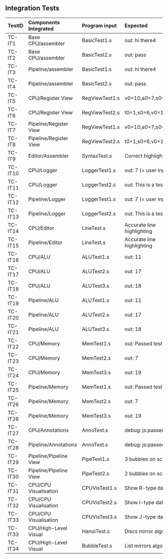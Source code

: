 ## Integration Tests ##

| TestID  | Components Integrated  | Program input  | Expected                   | Actual                     | Passed (Y/N) | Date passed |
|:--------|:-----------------------|:---------------|:---------------------------|:---------------------------|:-------------|:------------|
| TC-IT1  | Base CPU/assembler     | BasicTest1.s   | out: hi there4             | out: hi there4             | Y            | 14/03/16    |
| TC-IT2  | Base CPU/assembler     | BasicTest2.s   | out: pass                  | out: pass                  | Y            | 14/03/16    |
| TC-IT3  | Pipeline/assembler     | BasicTest1.s   | out: hi there4             | out: hi there4             | Y            | 14/03/16    |
| TC-IT4  | Pipeline/assembler     | BasicTest2.s   | out: pass                  | out: pass                  | Y            | 14/03/16    |
| TC-IT5  | CPU/Register View      | RegViewTest1.s | v0=10,a0=7,s0=9,t4=1       | v0=10,a0=7,s0=9,t4=1       | Y            | 14/03/16    |
| TC-IT6  | CPU/Register View      | RegViewTest2.s | t0=1,s0=6,v0=10            | t0=1,s0=6,v0=10            | Y            | 14/03/16    |
| TC-IT7  | Pipeline/Register View | RegViewTest1.s | v0=10,a0=7,s0=9,t4=1       | v0=10,a0=7,s0=9,t4=1       | Y            | 14/03/16    |
| TC-IT8  | Pipeline/Register View | RegViewTest2.s | t0=1,s0=6,v0=10            | t0=1,s0=6,v0=10            | Y            | 14/03/16    |
| TC-IT9  | Editor/Assembler       | SyntaxTest.s   | Correct highlighting       | Correct highlighting       | Y            | 14/03/16    |
| TC-IT10 | CPU/Logger             | LoggerTest1.s  | out: 7 (= user input)      | out: 7 (= user input)      | Y            | 14/03/16    |
| TC-IT11 | CPU/Logger             | LoggerTest2.s  | out: This is a test        | out: This is a test        | Y            | 14/03/16    |
| TC-IT12 | Pipeline/Logger        | LoggerTest1.s  | out: 7 (= user input)      | out: 7 (= user input)      | Y            | 14/03/16    |
| TC-IT13 | Pipeline/Logger        | LoggerTest2.s  | out: This is a test        | out: This is a test        | Y            | 14/03/16    |
| TC-IT14 | CPU/Editor             | LineTest.s     | Accurate line highlighting | Accurate line highlighting | Y            | 14/03/16    |
| TC-IT15 | Pipeline/Editor        | LineTest.s     | Accurate line highlighting | Accurate line highlighting | Y            | 14/03/16    |
| TC-IT16 | CPU/ALU                | ALUTest1.s     | out: 11                    | out: 11                    | Y            | 14/03/16    |
| TC-IT17 | CPU/ALU                | ALUTest2.s     | out: 17                    | out: 17                    | Y            | 14/03/16    |
| TC-IT18 | CPU/ALU                | ALUTest3.s     | out: 18                    | out: 18                    | Y            | 14/03/16    |
| TC-IT19 | Pipeline/ALU           | ALUTest1.s     | out: 11                    | out: 11                    | Y            | 14/03/16    |
| TC-IT20 | Pipeline/ALU           | ALUTest2.s     | out: 17                    | out: 17                    | Y            | 14/03/16    |
| TC-IT21 | Pipeline/ALU           | ALUTest3.s     | out: 18                    | out: 18                    | Y            | 14/03/16    |
| TC-IT22 | CPU/Memory             | MemTest1.s     | out: Passed test           | out: Passed test           | Y            | 14/03/16    |
| TC-IT23 | CPU/Memory             | MemTest2.s     | out: 7                     | out: 7                     | Y            | 14/03/16    |
| TC-IT24 | CPU/Memory             | MemTest3.s     | out: 19                    | out: 19                    | Y            | 14/03/16    |
| TC-IT25 | Pipeline/Memory        | MemTest1.s     | out: Passed test           | out: Passed test           | Y            | 14/03/16    |
| TC-IT26 | Pipeline/Memory        | MemTest2.s     | out: 7                     | out: 7                     | Y            | 14/03/16    |
| TC-IT26 | Pipeline/Memory        | MemTest3.s     | out: 19                    | out: 19                    | Y            | 14/03/16    |
| TC-IT27 | CPU/Annotations        | AnnoTest.s     | debug: js:passed           | debug: js:passed           | Y            | 14/03/16    |
| TC-IT28 | Pipeline/Annotations   | AnnoTest.s     | debug: js:passed           | debug: js:passed           | Y            | 14/03/16    |
| TC-IT29 | Pipeline/Pipeline View | PipeTest1.s    | 3 bubbles on screen        | 3 bubbles on screen        | Y            | 14/03/16    |
| TC-IT30 | Pipeline/Pipeline View | PipeTest2.s    | 2 bubbles on screen        | 2 bubbles on screen        | Y            | 14/03/16    |
| TC-IT31 | CPU/CPU Visualisation  | CPUVisTest1.s  | Show R-type datapath       | Show R-type datapath       | Y            | 14/03/16    |
| TC-IT32 | CPU/CPU Visualisation  | CPUVisTest2.s  | Show I-type datapath       | Show I-type datapath       | Y            | 14/03/16    |
| TC-IT33 | CPU/CPU Visualisation  | CPUVisTest3.s  | Show J-type datapath       | Show J-type datapath       | Y            | 14/03/16    |
| TC-IT33 | CPU/High-Level Visual  | HanoiTest.s    | Discs mirror algorithm     | Discs mirror algorithm     | Y            | 14/03/16    |
| TC-IT34 | CPU/High-Level Visual  | BubbleTest.s   | List mirrors algorithm     | List mirrors algorithm     | Y            | 14/03/16    |
